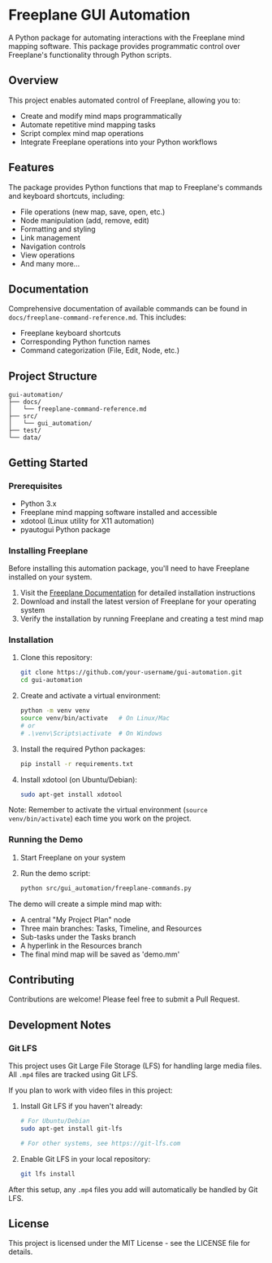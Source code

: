 # Freeplane GUI Automation

A Python package for automating interactions with the Freeplane mind mapping software. This package provides programmatic control over Freeplane's functionality through Python scripts.

## Overview

This project enables automated control of Freeplane, allowing you to:
- Create and modify mind maps programmatically
- Automate repetitive mind mapping tasks
- Script complex mind map operations
- Integrate Freeplane operations into your Python workflows

## Features

The package provides Python functions that map to Freeplane's commands and keyboard shortcuts, including:
- File operations (new map, save, open, etc.)
- Node manipulation (add, remove, edit)
- Formatting and styling
- Link management
- Navigation controls
- View operations
- And many more...

## Documentation

Comprehensive documentation of available commands can be found in `docs/freeplane-command-reference.md`. This includes:
- Freeplane keyboard shortcuts
- Corresponding Python function names
- Command categorization (File, Edit, Node, etc.)

## Project Structure

```
gui-automation/
├── docs/
│   └── freeplane-command-reference.md
├── src/
│   └── gui_automation/
├── test/
└── data/
```

## Getting Started

### Prerequisites

- Python 3.x
- Freeplane mind mapping software installed and accessible
- xdotool (Linux utility for X11 automation)
- pyautogui Python package

### Installing Freeplane

Before installing this automation package, you'll need to have Freeplane installed on your system. 

1. Visit the [Freeplane Documentation](https://docs.freeplane.org/home.html) for detailed installation instructions
2. Download and install the latest version of Freeplane for your operating system
3. Verify the installation by running Freeplane and creating a test mind map

### Installation

1. Clone this repository:
   ```bash
   git clone https://github.com/your-username/gui-automation.git
   cd gui-automation
   ```

2. Create and activate a virtual environment:
   ```bash
   python -m venv venv
   source venv/bin/activate   # On Linux/Mac
   # or
   # .\venv\Scripts\activate  # On Windows
   ```

3. Install the required Python packages:
   ```bash
   pip install -r requirements.txt
   ```

4. Install xdotool (on Ubuntu/Debian):
   ```bash
   sudo apt-get install xdotool
   ```

Note: Remember to activate the virtual environment (`source venv/bin/activate`) each time you work on the project.

### Running the Demo

1. Start Freeplane on your system

2. Run the demo script:
   ```bash
   python src/gui_automation/freeplane-commands.py
   ```

The demo will create a simple mind map with:
- A central "My Project Plan" node
- Three main branches: Tasks, Timeline, and Resources
- Sub-tasks under the Tasks branch
- A hyperlink in the Resources branch
- The final mind map will be saved as 'demo.mm'

## Contributing

Contributions are welcome! Please feel free to submit a Pull Request.

## Development Notes

### Git LFS

This project uses Git Large File Storage (LFS) for handling large media files. All `.mp4` files are tracked using Git LFS.

If you plan to work with video files in this project:

1. Install Git LFS if you haven't already:
   ```bash
   # For Ubuntu/Debian
   sudo apt-get install git-lfs
   
   # For other systems, see https://git-lfs.com
   ```

2. Enable Git LFS in your local repository:
   ```bash
   git lfs install
   ```

After this setup, any `.mp4` files you add will automatically be handled by Git LFS.

## License

This project is licensed under the MIT License - see the LICENSE file for details.
